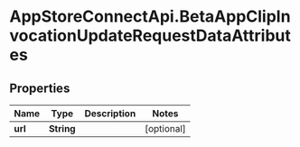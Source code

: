# AppStoreConnectApi.BetaAppClipInvocationUpdateRequestDataAttributes

## Properties

Name | Type | Description | Notes
------------ | ------------- | ------------- | -------------
**url** | **String** |  | [optional] 


